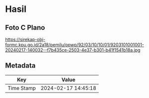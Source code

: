 # Hasil

## Foto C Plano

https://sirekap-obj-formc.kpu.go.id/2a18/pemilu/ppwp/92/03/10/10/01/9203101001001-20240217-140032--f7b435ce-2503-4e37-b301-b41f1541b18a.jpg


## Metadata

| Key        | Value               |
| ---------- | ------------------- |
| Time Stamp | 2024-02-17 14:45:18 |



